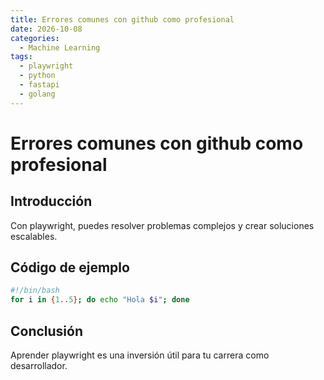 ```yaml
---
title: Errores comunes con github como profesional
date: 2026-10-08
categories:
  - Machine Learning
tags:
  - playwright
  - python
  - fastapi
  - golang
---
```


# Errores comunes con github como profesional

## Introducción

Con playwright, puedes resolver problemas complejos y crear soluciones escalables.

## Código de ejemplo

```bash
#!/bin/bash
for i in {1..5}; do echo "Hola $i"; done
```

## Conclusión

Aprender playwright es una inversión útil para tu carrera como desarrollador.